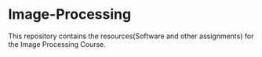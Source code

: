 # Image-Processing

This repository contains the resources(Software and other assignments) for the Image Processing Course.

